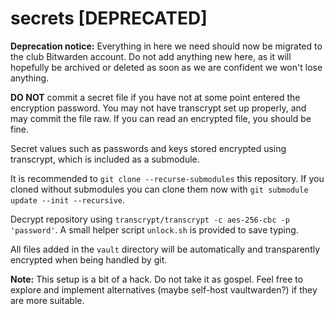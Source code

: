 # secrets [DEPRECATED]

**Deprecation notice:**
Everything in here we need should now be migrated to the club Bitwarden account.
Do not add anything new here, as it will hopefully be archived or deleted as soon as we are confident we won't lose anything.

**DO NOT** commit a secret file if you have not at some point entered the encryption password.
You may not have transcrypt set up properly, and may commit the file raw.
If you can read an encrypted file, you should be fine.

Secret values such as passwords and keys stored encrypted using transcrypt, which is included as a submodule.

It is recommended to `git clone --recurse-submodules` this repository. If you cloned without submodules you can clone them now with `git submodule update --init --recursive`.

Decrypt repository using `transcrypt/transcrypt -c aes-256-cbc -p 'password'`. A small helper script `unlock.sh` is provided to save typing.

All files added in the `vault` directory will be automatically and transparently encrypted when being handled by git.

**Note:** This setup is a bit of a hack. Do not take it as gospel. Feel free to explore and implement alternatives (maybe self-host vaultwarden?) if they are more suitable.
